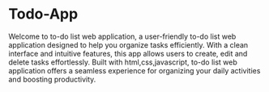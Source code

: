 # Todo-App

Welcome to to-do list web application, a user-friendly to-do list web application designed to help you organize tasks efficiently. With a clean interface and intuitive features, this app allows users to create, edit and delete tasks effortlessly. Built with html,css,javascript, to-do list web application offers a seamless experience for organizing your daily activities and boosting productivity.





